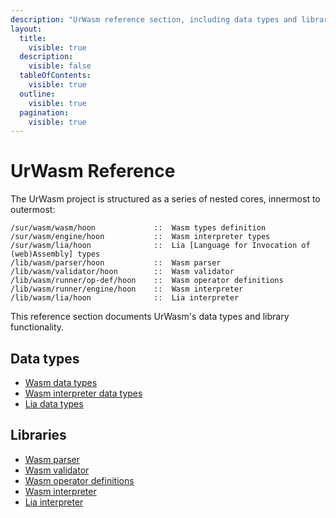 ```yaml
---
description: "UrWasm reference section, including data types and libraries"
layout:
  title:
    visible: true
  description:
    visible: false
  tableOfContents:
    visible: true
  outline:
    visible: true
  pagination:
    visible: true
---
```


# UrWasm Reference

The UrWasm project is structured as a series of nested cores, innermost to outermost:

```
/sur/wasm/wasm/hoon             ::  Wasm types definition
/sur/wasm/engine/hoon           ::  Wasm interpreter types
/sur/wasm/lia/hoon              ::  Lia [Language for Invocation of (web)Assembly] types
/lib/wasm/parser/hoon           ::  Wasm parser
/lib/wasm/validator/hoon        ::  Wasm validator
/lib/wasm/runner/op-def/hoon    ::  Wasm operator definitions
/lib/wasm/runner/engine/hoon    ::  Wasm interpreter
/lib/wasm/lia/hoon              ::  Lia interpreter
```

This reference section documents UrWasm's data types and library functionality.

## Data types
- [Wasm data types](./wasm-data-types.md)
- [Wasm interpreter data types](./wasm-interpreter-data-types.md)
- [Lia data types](./lia-data-types.md)

## Libraries
- [Wasm parser](./lib-wasm-parser.md)
- [Wasm validator](./lib-wasm-validator.md)
- [Wasm operator definitions](./lib-wasm-runner-op-def.md)
- [Wasm interpreter](./wasm-interpreter-data-types.md)
- [Lia interpreter](./lib-wasm-lia.md)
